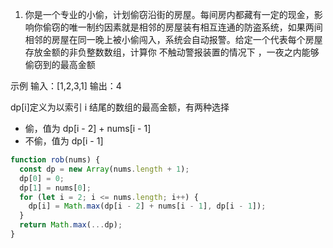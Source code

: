 1. 你是一个专业的小偷，计划偷窃沿街的房屋。每间房内都藏有一定的现金，影响你偷窃的唯一制约因素就是相邻的房屋装有相互连通的防盗系统，如果两间相邻的房屋在同一晚上被小偷闯入，系统会自动报警。给定一个代表每个房屋存放金额的非负整数数组，计算你 不触动警报装置的情况下 ，一夜之内能够偷窃到的最高金额

示例
输入：[1,2,3,1]
输出：4

dp[i]定义为以索引 i 结尾的数组的最高金额，有两种选择

- 偷，值为 dp[i - 2] + nums[i - 1]
- 不偷，值为 dp[i - 1]

```js
function rob(nums) {
  const dp = new Array(nums.length + 1);
  dp[0] = 0;
  dp[1] = nums[0];
  for (let i = 2; i <= nums.length; i++) {
    dp[i] = Math.max(dp[i - 2] + nums[i - 1], dp[i - 1]);
  }
  return Math.max(...dp);
}
```
